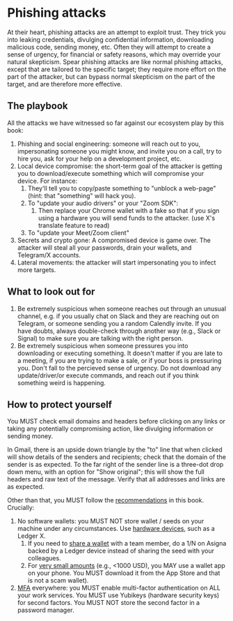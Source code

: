 # Phishing attacks

At their heart, phishing attacks are an attempt to exploit trust.  They trick you into leaking credentials, divulging confidential information, downloading malicious code, sending money, etc.  Often they will attempt to create a sense of urgency, for financial or safety reasons, which may override your natural skepticism.  Spear phishing attacks are like normal phishing attacks, except that are tailored to the specific target; they require more effort on the part of the attacker, but can bypass normal skepticism on the part of the target, and are therefore more effective.

## The playbook

All the attacks we have witnessed so far against our ecosystem play by this book:

1. Phishing and social engineering: someone will reach out to you, impersonating someone you might know, and invite you on a call, try to hire you, ask for your help on a development project, etc.
2. Local device compromise: the short-term goal of the attacker is getting you to download/execute something which will compromise your device. For instance:
    1. They'll tell you to copy/paste something to "unblock a web-page" (hint: that "something" will hack you).
    2. To "update your audio drivers" or your "Zoom SDK":
        1. Then replace your Chrome wallet with a fake so that if you sign using a hardware you will send funds to the attacker. (use X's translate feature to read)
    3. To "update your Meet/Zoom client"
3. Secrets and crypto gone: A compromised device is game over. The attacker will steal all your passwords, drain your wallets, and Telegram/X accounts.
4. Lateral movements: the attacker will start impersonating you to infect more targets.

## What to look out for

1. Be extremely suspicious when someone reaches out through an unusual channel, e.g. if you usually chat on Slack and they are reaching out on Telegram, or someone sending you a random Calendly invite. If you have doubts, always double-check through another way (e.g., Slack or Signal) to make sure you are talking with the right person.
2. Be extremely suspicious when someone pressures you into downloading or executing something. It doesn't matter if you are late to a meeting, if you are trying to make a sale, or if your boss is pressuring you. Don't fall to the percieved sense of urgency. Do not download any update/driver/or execute commands, and reach out if you think something weird is happening.

## How to protect yourself

You MUST check email domains and headers before clicking on any links or taking any potentially compromising action, like divulging information or sending money.

In Gmail, there is an upside down triangle by the "to" line that when clicked will show details of the senders and recipients; check that the domain of the sender is as expected.  To the far right of the sender line is a three-dot drop down menu, with an option for "Show original"; this will show the full headers and raw text of the message.  Verify that all addresses and links are as expected.

Other than that, you MUST follow the [recommendations](./high_level.md) in this book.  Crucially:

1. No software wallets: you MUST NOT store wallet / seeds on your machine under any circumstances. Use [hardware devices](./cryptographic_wallets.md#hardware-wallets), such as a Ledger X.
    1. If you need to [share a wallet](./cryptographic_wallets.md#cold-wallets-1m) with a team member, do a 1/N on Asigna backed by a Ledger device instead of sharing the seed with your colleagues.
    2. For [very small amounts](./cryptographic_wallets.md#warm-wallets-1k) (e.g., <1000 USD), you MAY use a wallet app on your phone.  You MUST download it from the App Store and that is not a scam wallet).
2. [MFA](./mfa.md) everywhere: you MUST enable multi-factor authentication on ALL your work services. You MUST use Yubikeys (hardware security keys) for second factors. You MUST NOT store the second factor in a password manager.

